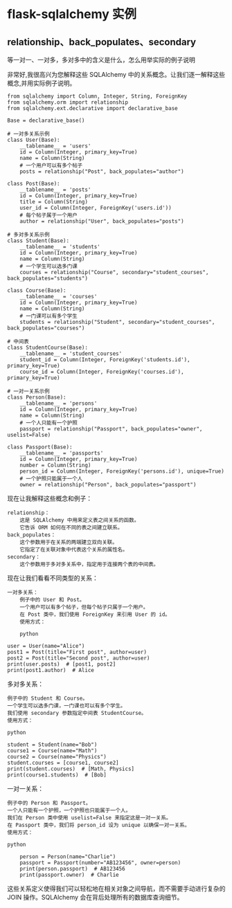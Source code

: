 # flask-sqlalchemy 实例

## relationship、back_populates、secondary
等一对一、一对多，多对多中的含义是什么，怎么用举实际的例子说明

非常好,我很高兴为您解释这些 SQLAlchemy 中的关系概念。让我们逐一解释这些概念,并用实际例子说明。

```angular2html
from sqlalchemy import Column, Integer, String, ForeignKey
from sqlalchemy.orm import relationship
from sqlalchemy.ext.declarative import declarative_base

Base = declarative_base()

# 一对多关系示例
class User(Base):
    __tablename__ = 'users'
    id = Column(Integer, primary_key=True)
    name = Column(String)
    # 一个用户可以有多个帖子
    posts = relationship("Post", back_populates="author")

class Post(Base):
    __tablename__ = 'posts'
    id = Column(Integer, primary_key=True)
    title = Column(String)
    user_id = Column(Integer, ForeignKey('users.id'))
    # 每个帖子属于一个用户
    author = relationship("User", back_populates="posts")

# 多对多关系示例
class Student(Base):
    __tablename__ = 'students'
    id = Column(Integer, primary_key=True)
    name = Column(String)
    # 一个学生可以选多门课
    courses = relationship("Course", secondary="student_courses", back_populates="students")

class Course(Base):
    __tablename__ = 'courses'
    id = Column(Integer, primary_key=True)
    name = Column(String)
    # 一门课可以有多个学生
    students = relationship("Student", secondary="student_courses", back_populates="courses")

# 中间表
class StudentCourse(Base):
    __tablename__ = 'student_courses'
    student_id = Column(Integer, ForeignKey('students.id'), primary_key=True)
    course_id = Column(Integer, ForeignKey('courses.id'), primary_key=True)

# 一对一关系示例
class Person(Base):
    __tablename__ = 'persons'
    id = Column(Integer, primary_key=True)
    name = Column(String)
    # 一个人只能有一个护照
    passport = relationship("Passport", back_populates="owner", uselist=False)

class Passport(Base):
    __tablename__ = 'passports'
    id = Column(Integer, primary_key=True)
    number = Column(String)
    person_id = Column(Integer, ForeignKey('persons.id'), unique=True)
    # 一个护照只能属于一个人
    owner = relationship("Person", back_populates="passport")
```

现在让我解释这些概念和例子：

    relationship：
        这是 SQLAlchemy 中用来定义表之间关系的函数。
        它告诉 ORM 如何在不同的表之间建立联系。
    back_populates：
        这个参数用于在关系的两端建立双向关联。
        它指定了在关联对象中代表这个关系的属性名。
    secondary：
        这个参数用于多对多关系中，指定用于连接两个表的中间表。

现在让我们看看不同类型的关系：

    一对多关系：
        例子中的 User 和 Post。
        一个用户可以有多个帖子，但每个帖子只属于一个用户。
        在 Post 类中，我们使用 ForeignKey 来引用 User 的 id。
        使用方式：

        python

    user = User(name="Alice")
    post1 = Post(title="First post", author=user)
    post2 = Post(title="Second post", author=user)
    print(user.posts)  # [post1, post2]
    print(post1.author)  # Alice

多对多关系：

    例子中的 Student 和 Course。
    一个学生可以选多门课，一门课也可以有多个学生。
    我们使用 secondary 参数指定中间表 StudentCourse。
    使用方式：

    python

    student = Student(name="Bob")
    course1 = Course(name="Math")
    course2 = Course(name="Physics")
    student.courses = [course1, course2]
    print(student.courses)  # [Math, Physics]
    print(course1.students)  # [Bob]

一对一关系：

    例子中的 Person 和 Passport。
    一个人只能有一个护照，一个护照也只能属于一个人。
    我们在 Person 类中使用 uselist=False 来指定这是一对一关系。
    在 Passport 类中，我们将 person_id 设为 unique 以确保一对一关系。
    使用方式：

    python

        person = Person(name="Charlie")
        passport = Passport(number="AB123456", owner=person)
        print(person.passport)  # AB123456
        print(passport.owner)  # Charlie

这些关系定义使得我们可以轻松地在相关对象之间导航，而不需要手动进行复杂的 JOIN 操作。SQLAlchemy 会在背后处理所有的数据库查询细节。